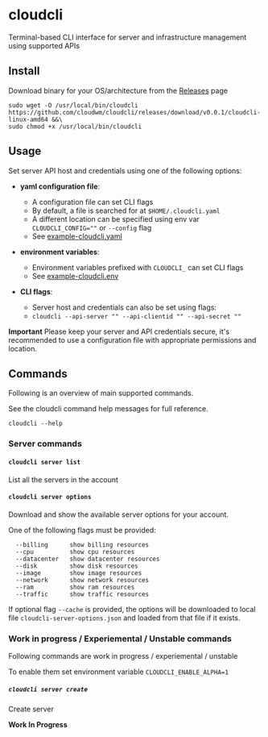 # cloudcli

Terminal-based CLI interface for server and infrastructure management using supported APIs

## Install

Download binary for your OS/architecture from the [Releases](https://github.com/cloudwm/cloudcli/releases) page

```
sudo wget -O /usr/local/bin/cloudcli https://github.com/cloudwm/cloudcli/releases/download/v0.0.1/cloudcli-linux-amd64 &&\
sudo chmod +x /usr/local/bin/cloudcli
```

## Usage

Set server API host and credentials using one of the following options:

* **yaml configuration file**:
    * A configuration file can set CLI flags 
    * By default, a file is searched for at `$HOME/.cloudcli.yaml`
    * A different location can be specified using env var `CLOUDCLI_CONFIG=""` or `--config` flag
    * See [example-cloudcli.yaml](/example-cloudcli.yaml)

* **environment variables**:
    * Environment variables prefixed with `CLOUDCLI_` can set CLI flags
    * See [example-cloudcli.env](/example-cloudcli.env)

* **CLI flags**:
    * Server host and credentials can also be set using flags:
    * `cloudcli --api-server "" --api-clientid "" --api-secret ""`

**Important** Please keep your server and API credentials secure, 
it's recommended to use a configuration file with appropriate permissions and location.


## Commands

Following is an overview of main supported commands.

See the cloudcli command help messages for full reference.

```
cloudcli --help
```


### Server commands


#### `cloudcli server list`

List all the servers in the account


#### `cloudcli server options`

Download and show the available server options for your account.

One of the following flags must be provided:

```
  --billing      show billing resources
  --cpu          show cpu resources
  --datacenter   show datacenter resources
  --disk         show disk resources
  --image        show image resources
  --network      show network resources
  --ram          show ram resources
  --traffic      show traffic resources
```

If optional flag `--cache` is provided, the options will be downloaded to local file `cloudcli-server-options.json` and loaded from that file if it exists.


### Work in progress / Experiemental / Unstable commands

Following commands are work in progress / experiemental / unstable

To enable them set environment variable `CLOUDCLI_ENABLE_ALPHA=1`

##### `cloudcli server create`

Create server

**Work In Progress**
